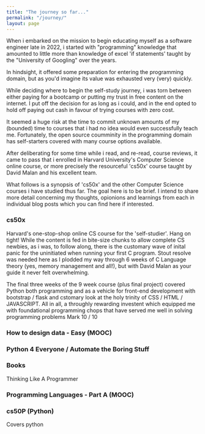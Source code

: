 ```yaml
---
title: "The journey so far..."
permalink: "/journey/"
layout: page
---
```


When i embarked on the mission to begin educating myself as a software engineer late in 2022, i started with "programming" knowledge that amounted to little more than knowledge of excel 'if statements' taught by the "University of Googling" over the years.  

In hindsight, it offered some preparation for entering the programming domain, but as you'd imagine its value was exhausted very (very) quickly.

While deciding where to begin the self-study journey, i was torn between either paying for a bootcamp or putting my trust in free content on the internet. I put off the decision for as long as i could, and in the end opted to hold off paying out cash in favour of trying courses with zero cost.  

It seemed a huge risk at the time to commit unknown amounts of my (bounded) time to courses that i had no idea would even  successfully teach me.  Fortunately, the open source coumminity in the programming domain has self-starters covered with many course options available.

After deliberating for some time while i read, and re-read, course reviews, it came to pass that i enrolled in Harvard University's Computer Science online course, or more precisely the resourceful 'cs50x' course taught by David Malan and his excellent team.

What follows is a synopsis of 'cs50x' and the other Computer Science courses i have studied thus far.  The goal here is to be brief.  I intend to share more detail concerning my thoughts, opionions and learnings from each in individual blog posts which you can find here if interested.


### cs50x

Harvard's one-stop-shop online CS course for the 'self-studier'.  Hang on tight! While the content is fed in bite-size chunks to allow complete CS newbies, as i was, to follow along, there is the customary wave of inital panic for the uninitiated when running your first C program.  Stout resolve was needed here as I plodded my way through 6 weeks of C Language theory (yes, memory management and all!), but with David Malan as your guide it never felt overwhelming.  

The final three weeks of the 9 week course (plus final project) covered Python both programming and as a vehicle for front-end development with bootstrap / flask and cstomary look at the holy trinity of CSS / HTML / JAVASCRIPT.  All in all, a throughly rewarding investent which equipped me with foundational programming chops that have served me well in solving programming problems
Mark 10 / 10

### How to design data - Easy (MOOC)


### Python 4 Everyone / Automate the Boring Stuff


### Books

Thinking Like A Programmer


### Programming Languages - Part A (MOOC)


### cs50P (Python)

Covers python 
